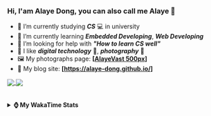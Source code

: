 ### Hi, **I'am Alaye Dong**, you can also call me **Alaye** 👋

- 📖 I’m currently studying ***CS*** 💻 in university
- 🌱 I’m currently learning ***Embedded Developing***, ***Web Developing***
- 🤔 I’m looking for help with ***"How to learn CS well"***
- 🤩 I like ***digital technology*** 📱, ***photography*** 📸
- 🖼️ My photographs page: **[[AlayeVast 500px](https://500px.com.cn/AlayeVast)]**
- 📰 My blog site: **[https://alaye-dong.github.io/]**

<!--
[![Alaye's GitHub stats](https://github-readme-stats.vercel.app/api?username=Alaye-Dong&custom_title=Alaye%20Dong`s%20GitHub%20stats&show_icons=true&rank_icon=percentile&theme=transparent&include_all_commits=true&count_private=true)](https://github.com/anuraghazra/github-readme-stats) 
[![Top Langs](https://github-readme-stats.vercel.app/api/top-langs/?username=Alaye-Dong\&layout=compact&theme=transparent)](https://github.com/anuraghazra/github-readme-stats)
-->
<a href="https://github.com/anuraghazra/github-readme-stats">
  <img height=200 align="center" src="https://github-readme-stats.vercel.app/api?username=Alaye-Dong&custom_title=Alaye%20Dong`s%20GitHub%20stats&show_icons=true&rank_icon=percentile&theme=transparent&include_all_commits=true&count_private=true" />
</a>
<a href="https://github.com/anuraghazra/convoychat">
  <img height=200 align="center" src="https://github-readme-stats.vercel.app/api/top-langs/?username=Alaye-Dong&layout=compact&theme=transparent&include_all_commits=true&count_private=true&langs_count=8&card_width=300" />
</a>

<br />
<br />

<div style="display:none"> 
  <img src="https://visitor-badge.laobi.icu/badge?page_id=Alaye-Dong.Alaye-Dong"/>
</div>
<br />

<details>	
  <summary><b> ⌚ My WakaTime Stats </b></summary>

<br />

<!--START_SECTION:waka-->
![Code Time](http://img.shields.io/badge/Code%20Time-333%20hrs%2056%20mins-blue)

![Profile Views](http://img.shields.io/badge/Profile%20Views-6-blue)

![Lines of code](https://img.shields.io/badge/From%20Hello%20World%20I%27ve%20Written-790.7%20thousand%20lines%20of%20code-blue)

**🐱 My GitHub Data** 

> 📦 84.3 kB Used in GitHub's Storage 
 > 
> 🚫 Not Opted to Hire
 > 
> 📜 17 Public Repositories 
 > 
> 🔑 4 Private Repositories 
 > 
**I'm a Night 🦉** 

```text
🌞 Morning                76 commits          ██░░░░░░░░░░░░░░░░░░░░░░░   06.16 % 
🌆 Daytime                386 commits         ████████░░░░░░░░░░░░░░░░░   31.28 % 
🌃 Evening                502 commits         ██████████░░░░░░░░░░░░░░░   40.68 % 
🌙 Night                  270 commits         █████░░░░░░░░░░░░░░░░░░░░   21.88 % 
```
📅 **I'm Most Productive on Sunday** 

```text
Monday                   213 commits         ████░░░░░░░░░░░░░░░░░░░░░   17.26 % 
Tuesday                  135 commits         ███░░░░░░░░░░░░░░░░░░░░░░   10.94 % 
Wednesday                140 commits         ███░░░░░░░░░░░░░░░░░░░░░░   11.35 % 
Thursday                 207 commits         ████░░░░░░░░░░░░░░░░░░░░░   16.77 % 
Friday                   159 commits         ███░░░░░░░░░░░░░░░░░░░░░░   12.88 % 
Saturday                 150 commits         ███░░░░░░░░░░░░░░░░░░░░░░   12.16 % 
Sunday                   230 commits         █████░░░░░░░░░░░░░░░░░░░░   18.64 % 
```


📊 **This Week I Spent My Time On** 

```text
💬 Programming Languages: 
HTML                     4 hrs 42 mins       █████░░░░░░░░░░░░░░░░░░░░   21.22 % 
Markdown                 3 hrs 39 mins       ████░░░░░░░░░░░░░░░░░░░░░   16.48 % 
JavaScript               3 hrs 31 mins       ████░░░░░░░░░░░░░░░░░░░░░   15.84 % 
TypeScript               3 hrs 27 mins       ████░░░░░░░░░░░░░░░░░░░░░   15.58 % 
CSS                      2 hrs 17 mins       ███░░░░░░░░░░░░░░░░░░░░░░   10.32 % 

🔥 Editors: 
VS Code                  21 hrs 6 mins       ████████████████████████░   94.99 % 
IntelliJ IDEA            1 hr 6 mins         █░░░░░░░░░░░░░░░░░░░░░░░░   05.01 % 

🐱‍💻 Projects: 
JXUT-BST-IO-VitePress-For9 hrs 33 mins       ███████████░░░░░░░░░░░░░░   43.04 % 
alayedong.me             6 hrs 35 mins       ███████░░░░░░░░░░░░░░░░░░   29.66 % 
integrations             1 hr 17 mins        █░░░░░░░░░░░░░░░░░░░░░░░░   05.81 % 
SIMS                     1 hr 6 mins         █░░░░░░░░░░░░░░░░░░░░░░░░   05.01 % 
Unknown Project          1 hr                █░░░░░░░░░░░░░░░░░░░░░░░░   04.52 % 
```

**I Mostly Code in C** 

```text
JavaScript               3 repos             ███░░░░░░░░░░░░░░░░░░░░░░   13.04 % 
C++                      3 repos             ███░░░░░░░░░░░░░░░░░░░░░░   13.04 % 
CSS                      1 repo              █░░░░░░░░░░░░░░░░░░░░░░░░   04.35 % 
Java                     1 repo              █░░░░░░░░░░░░░░░░░░░░░░░░   04.35 % 
Vue                      1 repo              █░░░░░░░░░░░░░░░░░░░░░░░░   04.35 % 
```



**Timeline**

![Lines of Code chart](https://raw.githubusercontent.com/Alaye-Dong/Alaye-Dong/main/assets/bar_graph.png)


 Last Updated on 23/12/2024 18:44:47 UTC
<!--END_SECTION:waka-->

</details>
